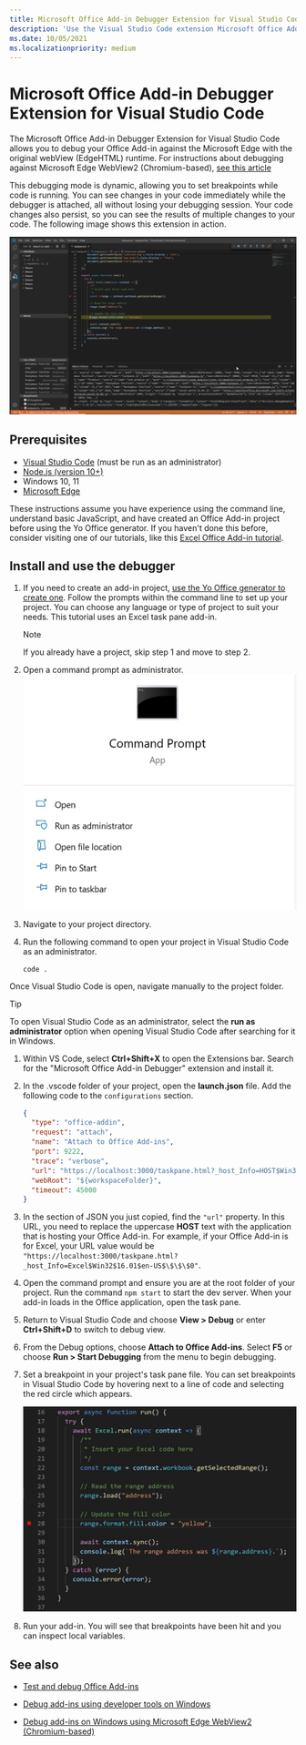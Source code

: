 ```yaml
---
title: Microsoft Office Add-in Debugger Extension for Visual Studio Code
description: 'Use the Visual Studio Code extension Microsoft Office Add-in Debugger to debug your Office Add-in.'
ms.date: 10/05/2021
ms.localizationpriority: medium
---
```


# Microsoft Office Add-in Debugger Extension for Visual Studio Code

The Microsoft Office Add-in Debugger Extension for Visual Studio Code allows you to debug your Office Add-in against the Microsoft Edge with the original webView (EdgeHTML) runtime. For instructions about debugging against Microsoft Edge WebView2 (Chromium-based), [see this article](./debug-desktop-using-edge-chromium.md)

This debugging mode is dynamic, allowing you to set breakpoints while code is running. You can see changes in your code immediately while the debugger is attached, all without losing your debugging session. Your code changes also persist, so you can see the results of multiple changes to your code. The following image shows this extension in action.

![Office Add-in Debugger Extension debugging a section of Excel add-ins.](../images/vs-debugger-extension-for-office-addins.jpg)

## Prerequisites

- [Visual Studio Code](https://code.visualstudio.com/) (must be run as an administrator)
- [Node.js (version 10+)](https://nodejs.org/)
- Windows 10, 11
- [Microsoft Edge](https://www.microsoft.com/edge)

These instructions assume you have experience using the command line, understand basic JavaScript, and have created an Office Add-in project before using the Yo Office generator. If you haven't done this before, consider visiting one of our tutorials, like this [Excel Office Add-in tutorial](../tutorials/excel-tutorial.md).

## Install and use the debugger

1. If you need to create an add-in project, [use the Yo Office generator to create one](../quickstarts/excel-quickstart-jquery.md?tabs=yeomangenerator). Follow the prompts within the command line to set up your project. You can choose any language or type of project to suit your needs. This tutorial uses an Excel task pane add-in.

    > [!NOTE]
    > If you already have a project, skip step 1 and move to step 2.

1. Open a command prompt as administrator.
   ![Command prompt options, including "run as administrator" in Windows 10 and 11.](../images/run-as-administrator-vs-code.jpg)

1. Navigate to your project directory.

1. Run the following command to open your project in Visual Studio Code as an administrator.

    ```command&nbsp;line
    code .
    ```

  Once Visual Studio Code is open, navigate manually to the project folder.

  > [!TIP]
  > To open Visual Studio Code as an administrator, select the **run as administrator** option when opening Visual Studio Code after searching for it in Windows.

1. Within VS Code, select **Ctrl+Shift+X** to open the Extensions bar. Search for the "Microsoft Office Add-in Debugger" extension and install it.

1. In the .vscode folder of your project, open the **launch.json** file. Add the following code to the `configurations` section.

    ```JSON
    {
      "type": "office-addin",
      "request": "attach",
      "name": "Attach to Office Add-ins",
      "port": 9222,
      "trace": "verbose",
      "url": "https://localhost:3000/taskpane.html?_host_Info=HOST$Win32$16.01$en-US$$$$0",
      "webRoot": "${workspaceFolder}",
      "timeout": 45000
    }
    ```

1. In the section of JSON you just copied, find the `"url"` property. In this URL, you need to replace the uppercase **HOST** text with the application that is hosting your Office Add-in. For example, if your Office Add-in is for Excel, your URL value would be `"https://localhost:3000/taskpane.html?_host_Info=Excel$Win32$16.01$en-US$\$\$\$0"`.

1. Open the command prompt and ensure you are at the root folder of your project. Run the command `npm start` to start the dev server. When your add-in loads in the Office application, open the task pane.

1. Return to Visual Studio Code and choose **View > Debug** or enter **Ctrl+Shift+D** to switch to debug view.

1. From the Debug options, choose **Attach to Office Add-ins**. Select **F5** or choose **Run > Start Debugging** from the menu to begin debugging.

1. Set a breakpoint in your project's task pane file. You can set breakpoints in Visual Studio Code by hovering next to a line of code and selecting the red circle which appears.

    ![Red circle appears on a line of code in Visual Studio Code.](../images/set-breakpoint.jpg)

1. Run your add-in. You will see that breakpoints have been hit and you can inspect local variables.

## See also

- [Test and debug Office Add-ins](test-debug-office-add-ins.md)

- [Debug add-ins using developer tools on Windows](debug-add-ins-using-f12-developer-tools-on-windows.md)

- [Debug add-ins on Windows using Microsoft Edge WebView2 (Chromium-based)](debug-desktop-using-edge-chromium.md)
